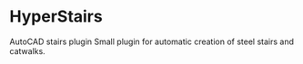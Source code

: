 # HyperStairs
AutoCAD stairs plugin
Small plugin for automatic creation of steel stairs and catwalks.
